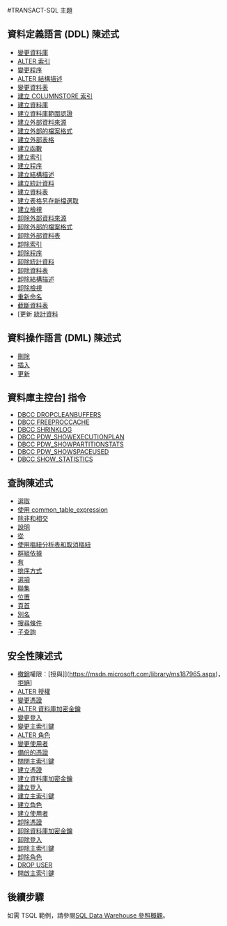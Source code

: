 <properties
   pageTitle="SQL 資料倉庫 TRANSACT-SQL 參照 |Microsoft Azure"
   description="使用 SQL Data Warehouse TRANSACT-SQL 主題參考內容的連結。"
   services="sql-data-warehouse"
   documentationCenter="NA"
   authors="barbkess"
   manager="barbkess"
   editor=""/>

<tags
   ms.service="sql-data-warehouse"
   ms.devlang="NA"
   ms.topic="article"
   ms.tgt_pltfrm="NA"
   ms.workload="data-services"
   ms.date="08/22/2016"
   ms.author="barbkess;sonyama"/>

#<a name="transact-sql-topics"></a>TRANSACT-SQL 主題

## <a name="data-definition-language-ddl-statements"></a>資料定義語言 (DDL) 陳述式

- [變更資料庫](https://msdn.microsoft.com/library/mt204042.aspx)
- [ALTER 索引](https://msdn.microsoft.com/library/ms188388.aspx)
- [變更程序](https://msdn.microsoft.com/library/ms189762.aspx)
- [ALTER 結構描述](https://msdn.microsoft.com/library/ms173423.aspx)
- [變更資料表](https://msdn.microsoft.com/library/ms190273.aspx)
- [建立 COLUMNSTORE 索引](https://msdn.microsoft.com/library/gg492153.aspx)
- [建立資料庫](https://msdn.microsoft.com/library/mt204021.aspx)
- [建立資料庫範圍認證](https://msdn.microsoft.com/library/mt270260.aspx)
- [建立外部資料來源](https://msdn.microsoft.com/library/dn935022.aspx)
- [建立外部的檔案格式](https://msdn.microsoft.com/library/dn935026.aspx)
- [建立外部表格](https://msdn.microsoft.com/library/dn935021.aspx)
- [建立函數](https://msdn.microsoft.com/library/mt203952.aspx)
- [建立索引](https://msdn.microsoft.com/library/ms188783.aspx)
- [建立程序](https://msdn.microsoft.com/library/ms187926.aspx)
- [建立結構描述](https://msdn.microsoft.com/library/ms189462.aspx)
- [建立統計資料](https://msdn.microsoft.com/library/ms188038.aspx)
- [建立資料表](https://msdn.microsoft.com/library/mt203953.aspx)
- [建立表格另存新檔選取](https://msdn.microsoft.com/library/mt204041.aspx)
- [建立檢視](https://msdn.microsoft.com/library/ms187956.aspx)
- [卸除外部資料來源](https://msdn.microsoft.com/library/mt146367.aspx)
- [卸除外部的檔案格式](https://msdn.microsoft.com/library/mt146379.aspx)
- [卸除外部資料表](https://msdn.microsoft.com/library/mt130698.aspx)
- [卸除索引](https://msdn.microsoft.com/library/ms176118.aspx)
- [卸除程序](https://msdn.microsoft.com/library/ms174969.aspx)
- [卸除統計資料](https://msdn.microsoft.com/library/ms175075.aspx)
- [卸除資料表](https://msdn.microsoft.com/library/ms173790.aspx)
- [卸除結構描述](https://msdn.microsoft.com/library/ms186751.aspx)
- [卸除檢視](https://msdn.microsoft.com/library/ms173492.aspx)
- [重新命名](https://msdn.microsoft.com/library/mt631611.aspx)
- [截斷資料表](https://msdn.microsoft.com/library/ms177570.aspx)
- [更新 [統計資料](https://msdn.microsoft.com/library/ms187348.aspx)

## <a name="data-manipulation-language-dml-statements"></a>資料操作語言 (DML) 陳述式

- [刪除](https://msdn.microsoft.com/library/ms189835.aspx)
- [插入](https://msdn.microsoft.com/library/ms174335.aspx)
- [更新](https://msdn.microsoft.com/library/ms177523.aspx)

## <a name="database-console-commands"></a>資料庫主控台] 指令

- [DBCC DROPCLEANBUFFERS](https://msdn.microsoft.com/library/ms187762.aspx)
- [DBCC FREEPROCCACHE](https://msdn.microsoft.com/library/mt204018.aspx)
- [DBCC SHRINKLOG](https://msdn.microsoft.com/library/mt204020.aspx)
- [DBCC PDW_SHOWEXECUTIONPLAN](https://msdn.microsoft.com/library/mt204017.aspx)
- [DBCC PDW_SHOWPARTITIONSTATS](https://msdn.microsoft.com/library/mt204013.aspx)
- [DBCC PDW_SHOWSPACEUSED](https://msdn.microsoft.com/library/mt204028.aspx)
- [DBCC SHOW_STATISTICS](https://msdn.microsoft.com/library/mt204043.aspx)

## <a name="query-statements"></a>查詢陳述式

- [選取](https://msdn.microsoft.com/library/ms189499.aspx)
- [使用 common_table_expression](https://msdn.microsoft.com/library/ms175972.aspx)
- [除非和相交](https://msdn.microsoft.com/library/ms188055.aspx)
- [說明](https://msdn.microsoft.com/library/mt631615.aspx)
- [從](https://msdn.microsoft.com/library/ms177634.aspx)
- [使用樞紐分析表和取消樞紐](https://msdn.microsoft.com/library/ms177410.aspx)
- [群組依據](https://msdn.microsoft.com/library/ms177673.aspx)
- [有](https://msdn.microsoft.com/library/ms180199.aspx)
- [排序方式](https://msdn.microsoft.com/library/ms188385.aspx)
- [選項](https://msdn.microsoft.com/library/ms190322.aspx)
- [聯集](https://msdn.microsoft.com/library/ms180026.aspx)
- [位置](https://msdn.microsoft.com/library/ms188047.aspx)
- [頁首](https://msdn.microsoft.com/library/ms189463.aspx)
- [別名](https://msdn.microsoft.com/library/mt631614.aspx)
- [搜尋條件](https://msdn.microsoft.com/library/ms173545.aspx)
- [子查詢](https://msdn.microsoft.com/library/mt631613.aspx)

## <a name="security-statements"></a>安全性陳述式

- [撤銷](https://msdn.microsoft.com/library/ms187728.aspx)權限︰[授與]](https://msdn.microsoft.com/library/ms187965.aspx)，[拒絕](https://msdn.microsoft.com/library/ms188338.aspx)]
- [ALTER 授權](https://msdn.microsoft.com/library/ms187359.aspx)
- [變更憑證](https://msdn.microsoft.com/library/ms189511.aspx)
- [ALTER 資料庫加密金鑰](https://msdn.microsoft.com/library/bb630389.aspx)
- [變更登入](https://msdn.microsoft.com/library/ms189828.aspx)
- [變更主索引鍵](https://msdn.microsoft.com/library/ms186937.aspx)
- [ALTER 角色](https://msdn.microsoft.com/library/ms189775.aspx)
- [變更使用者](https://msdn.microsoft.com/library/ms176060.aspx)
- [備份的憑證](https://msdn.microsoft.com/library/ms178578.aspx)
- [關閉主索引鍵](https://msdn.microsoft.com/library/ms188387.aspx)
- [建立憑證](https://msdn.microsoft.com/library/ms187798.aspx)
- [建立資料庫加密金鑰](https://msdn.microsoft.com/library/bb677241.aspx)
- [建立登入](https://msdn.microsoft.com/library/ms189751.aspx)
- [建立主索引鍵](https://msdn.microsoft.com/library/ms174382.aspx)
- [建立角色](https://msdn.microsoft.com/library/ms187936.aspx)
- [建立使用者](https://msdn.microsoft.com/library/ms173463.aspx)
- [卸除憑證](https://msdn.microsoft.com/library/ms179906.aspx)
- [卸除資料庫加密金鑰](https://msdn.microsoft.com/library/bb630256.aspx)
- [卸除登入](https://msdn.microsoft.com/library/ms188012.aspx)
- [卸除主索引鍵](https://msdn.microsoft.com/library/ms180071.aspx)
- [卸除角色](https://msdn.microsoft.com/library/ms174988.aspx)
- [DROP USER](https://msdn.microsoft.com/library/ms189438.aspx)
- [開啟主索引鍵](https://msdn.microsoft.com/library/ms174433.aspx)


## <a name="next-steps"></a>後續步驟
如需 TSQL 範例，請參閱[SQL Data Warehouse 參照概觀][]。

<!--Image references-->

<!--Article references-->
[SQL Data Warehouse 參照概觀]: sql-data-warehouse-overview-reference.md

<!--MSDN references-->


<!--Other Web references-->

